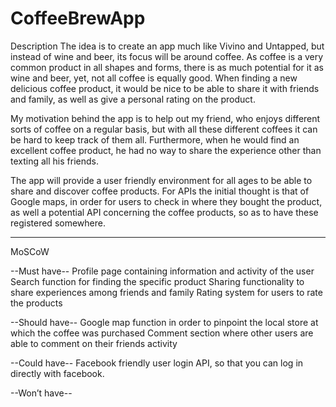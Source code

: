 # CoffeeBrewApp
 
Description
The idea is to create an app much like Vivino and Untapped, but instead of wine and beer, its focus will be around coffee. 
As coffee is a very common product in all shapes and forms, there is as much potential for it as wine and beer, yet, not all coffee is equally good. 
When finding a new delicious coffee product, it would be nice to be able to share it with friends and family, as well as give a personal rating on the product.

My motivation behind the app is to help out my friend, who enjoys different sorts of coffee on a regular basis, but with all these different coffees it can be hard to keep track of them all. Furthermore, when he would find an excellent coffee product, he had no way to share the experience other than texting all his friends.

The app will provide a user friendly environment for all ages to be able to share and discover coffee products. 
For APIs the initial thought is that of Google maps, in order for users to check in where they bought the product, as well a potential API concerning the coffee products, so as to have these registered somewhere. 

____________________________________________________________________________________________
MoSCoW 

--Must have--
Profile page containing information and activity of the user
Search function for finding the specific product
Sharing functionality to share experiences among friends and family
Rating system for users to rate the products

--Should have--
Google map function in order to pinpoint the local store at which the coffee was purchased
Comment section where other users are able to comment on their friends activity

--Could have--
Facebook friendly user login API, so that you can log in directly with facebook.

--Won’t have--


